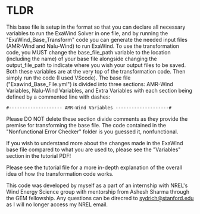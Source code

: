 # TLDR
This base file is setup in the format so that you can declare all necessary variables to run the ExaWind Solver in one file, and by running the "ExaWind\_Base\_Transform" code you can generate the needed input files (AMR-Wind and Nalu-Wind) to run ExaWind. To use the transformation code, you MUST change the base\_file\_path variable to the location (including the name) of your base file alongside changing the output\_file\_path to indicate where you wish your output files to be saved. Both these variables are at the very top of the transformation code. Then simply run the code (I used VScode).
The base file ("Exawind\_Base\_File.yml") is divided into three sections: AMR-Wind Variables, Nalu-Wind Variables, and Extra Variables with each section being defined by a commented line with dashes:

    #-------------------- AMR-Wind Variables --------------------#

Please DO NOT delete these section divide comments as they provide the premise for transforming the base file. The code contained in the "Nonfunctional Error Checker" folder is you guessed it, nonfunctional.

If you wish to understand more about the changes made in the ExaWind base file compared to what you are used to, please see the "Variables" section in the tutorial PDF!

Please see the tutorial file for a more in-depth explanation of the overall idea of how the transformation code works.

This code was developed by myself as a part of an internship with NREL's Wind Energy Science group with mentorship from Ashesh Sharma through the GEM fellowship. Any questions can be direcred to sydrich@stanford.edu as I will no longer access my NREL email.
